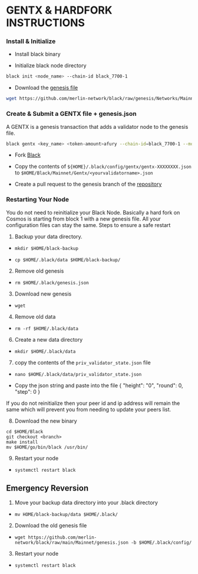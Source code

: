 # GENTX & HARDFORK INSTRUCTIONS

### Install & Initialize

-   Install black binary

-   Initialize black node directory

```bash
black init <node_name> --chain-id black_7700-1
```

-   Download the [genesis file](https://github.com/merlin-network/black/raw/genesis/Networks/Mainnet/genesis.json)

```bash
wget https://github.com/merlin-network/black/raw/genesis/Networks/Mainnet/genesis.json -b $HOME/.black/config
```

### Create & Submit a GENTX file + genesis.json

A GENTX is a genesis transaction that adds a validator node to the genesis file.

```bash
black gentx <key_name> <token-amount>afury --chain-id=black_7700-1 --moniker=<your_moniker> --commission-max-change-rate=0.01 --commission-max-rate=0.10 --commission-rate=0.05 --details="<details here>" --security-contact="<email>" --website="<website>"
```

-   Fork [Black](https://github.com/merlin-network/black)

-   Copy the contents of `${HOME}/.black/config/gentx/gentx-XXXXXXXX.json` to `$HOME/Black/Mainnet/Gentx/<yourvalidatorname>.json`

-   Create a pull request to the genesis branch of the [repository](https://github.com/merlin-network/black/Mainnet/gentx)

### Restarting Your Node

You do not need to reinitialize your Black Node. Basically a hard fork on Cosmos is starting from block 1 with a new genesis file. All your configuration files can stay the same. Steps to ensure a safe restart

1. Backup your data directory.

-   `mkdir $HOME/black-backup`

-   `cp $HOME/.black/data $HOME/black-backup/`

2. Remove old genesis

-   `rm $HOME/.black/genesis.json`

3. Download new genesis

-   `wget`

4. Remove old data

-   `rm -rf $HOME/.black/data`

6. Create a new data directory

-   `mkdir $HOME/.black/data`

7. copy the contents of the `priv_validator_state.json` file 

-   `nano $HOME/.black/data/priv_validator_state.json`

-   Copy the json string and paste into the file
 {
"height": "0",
 "round": 0,
 "step": 0
 }

If you do not reinitialize then your peer id and ip address will remain the same which will prevent you from needing to update your peers list.

8. Download the new binary

```
cd $HOME/Black
git checkout <branch>
make install
mv $HOME/go/bin/black /usr/bin/
```

9. Restart your node

-   `systemctl restart black`

## Emergency Reversion

1. Move your backup data directory into your .black directory

-   `mv HOME/black-backup/data $HOME/.black/`

2. Download the old genesis file

-   `wget https://github.com/merlin-network/black/raw/main/Mainnet/genesis.json -b $HOME/.black/config/`

3. Restart your node

-   `systemctl restart black`
